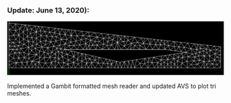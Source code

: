 ### Update: June 13, 2020):
![](../images/Inlet-small.PNG)

Implemented a Gambit formatted mesh reader and updated AVS to plot tri meshes.

